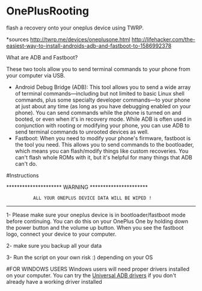 # OnePlusRooting
flash a recovery onto your oneplus device using TWRP.

*sources
http://twrp.me/devices/oneplusone.html
http://lifehacker.com/the-easiest-way-to-install-androids-adb-and-fastboot-to-1586992378

What are ADB and Fastboot?

These two tools allow you to send terminal commands to your phone from your computer via USB.

- Android Debug Bridge (ADB):
This tool allows you to send a wide array of terminal commands—including but not limited to basic Linux shell commands, plus some specialty developer commands—to your phone at just about any time (as long as you have debugging enabled on your phone). You can send commands while the phone is turned on and booted, or even when it's in recovery mode. While ADB is often used in conjunction with rooting or modifying your phone, you can use ADB to send terminal commands to unrooted devices as well.
- Fastboot:
When you need to modify your phone's firmware, fastboot is the tool you need. This allows you to send commands to the bootloader, which means you can flash/modify things like custom recoveries. You can't flash whole ROMs with it, but it's helpful for many things that ADB can't do.

#Instructions

*********************          WARNING         **********************

              ALL YOUR ONEPLUS DEVICE DATA WILL BE WIPED !

*********************************************************************

1- Please make sure your oneplus device is in bootloader/fastboot mode before continuing.
You can do this on your OnePlus One by holding down the power button and the volume up button.
When you see the fastboot logo, connect your device to your computer.

2- make sure you backup all your data

3- Run the script on your own risk :) depending on your OS


#FOR WINDOWS USERS
Windows users will need proper drivers installed on your computer. You can try the [Universal ADB drivers](http://www.koushikdutta.com/post/universal-adb-driver)
if you don't already have a working driver installed
